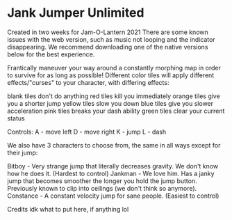 # Jank Jumper Unlimited

Created in two weeks for Jam-O-Lantern 2021
There are some known issues with the web version, such as music not looping and the indicator disappearing. We recommend downloading one of the native versions below for the best experience.

Frantically maneuver your way around a constantly morphing map in order to survive for as long as possible! Different color tiles will apply different effects/"curses" to your character, with differing effects:

  blank tiles don't do anything
  red tiles kill you immediately
  orange tiles give you a shorter jump
  yellow tiles slow you down
  blue tiles give you slower acceleration
  pink tiles breaks your dash ability
  green tiles clear your current status

Controls:
A - move left
D - move right
K - jump
L - dash

We also have 3 characters to choose from, the same in all ways except for their jump:

  Bitboy - Very strange jump that literally decreases gravity. We don't know how he does it. (Hardest to control)
  Jankman - We love him. Has a janky jump that becomes smoother the longer you hold the jump button. Previously known to clip into ceilings (we don't think so anymore).
 Constance - A constant velocity jump for sane people. (Easiest to control)

Credits
idk what to put here, if anything lol
